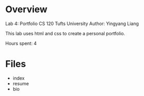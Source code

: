 # Overview
Lab 4: Portfolio
CS 120 Tufts University
Author: Yingyang Liang

This lab uses html and css to create a personal portfolio.

Hours spent: 4

# Files
* index
* resume
* bio
